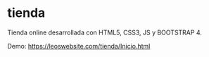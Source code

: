 # tienda
Tienda online desarrollada con HTML5, CSS3, JS y BOOTSTRAP 4.

Demo: https://leoswebsite.com/tienda/Inicio.html
